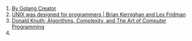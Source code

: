 1. [By Golang Creator](https://youtu.be/rFejpH_tAHM?si=DR8Mlk-CTw0vDZVa)
2. [UNIX was designed for programmers | Brian Kernighan and Lex Fridman](https://youtu.be/v0ON23Y4W68?si=hV34NcC5-yI6Rt8S)
3. [Donald Knuth: Algorithms, Complexity, and The Art of Computer Programming](https://youtu.be/2BdBfsXbST8?si=WWyhwJuwJfnHr5tk)
4. 
